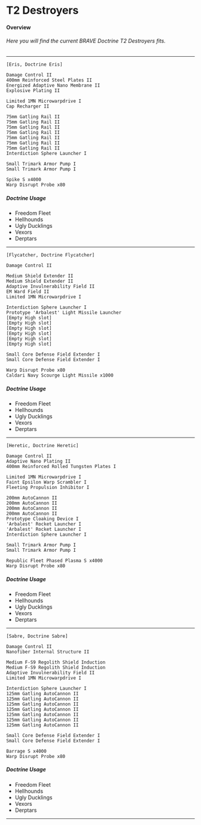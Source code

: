 # T2 Destroyers
#### Overview
###### Here you will find the current BRAVE Doctrine T2 Destroyers fits.
---
```
[Eris, Doctrine Eris]

Damage Control II
400mm Reinforced Steel Plates II
Energized Adaptive Nano Membrane II
Explosive Plating II

Limited 1MN Microwarpdrive I
Cap Recharger II

75mm Gatling Rail II
75mm Gatling Rail II
75mm Gatling Rail II
75mm Gatling Rail II
75mm Gatling Rail II
75mm Gatling Rail II
75mm Gatling Rail II
Interdiction Sphere Launcher I

Small Trimark Armor Pump I
Small Trimark Armor Pump I

Spike S x4000
Warp Disrupt Probe x80
```
##### Doctrine Usage
* Freedom Fleet
* Hellhounds
* Ugly Ducklings
* Vexors
* Derptars

---
```
[Flycatcher, Doctrine Flycatcher]

Damage Control II

Medium Shield Extender II
Medium Shield Extender II
Adaptive Invulnerability Field II
EM Ward Field II
Limited 1MN Microwarpdrive I

Interdiction Sphere Launcher I
Prototype 'Arbalest' Light Missile Launcher
[Empty High slot]
[Empty High slot]
[Empty High slot]
[Empty High slot]
[Empty High slot]
[Empty High slot]

Small Core Defense Field Extender I
Small Core Defense Field Extender I

Warp Disrupt Probe x80
Caldari Navy Scourge Light Missile x1000
```
##### Doctrine Usage
* Freedom Fleet
* Hellhounds
* Ugly Ducklings
* Vexors
* Derptars

---
```
[Heretic, Doctrine Heretic]

Damage Control II
Adaptive Nano Plating II
400mm Reinforced Rolled Tungsten Plates I

Limited 1MN Microwarpdrive I
Faint Epsilon Warp Scrambler I
Fleeting Propulsion Inhibitor I

200mm AutoCannon II
200mm AutoCannon II
200mm AutoCannon II
200mm AutoCannon II
Prototype Cloaking Device I
'Arbalest' Rocket Launcher I
'Arbalest' Rocket Launcher I
Interdiction Sphere Launcher I

Small Trimark Armor Pump I
Small Trimark Armor Pump I

Republic Fleet Phased Plasma S x4000
Warp Disrupt Probe x80
```
##### Doctrine Usage
* Freedom Fleet
* Hellhounds
* Ugly Ducklings
* Vexors
* Derptars

---
```
[Sabre, Doctrine Sabre]

Damage Control II
Nanofiber Internal Structure II

Medium F-S9 Regolith Shield Induction
Medium F-S9 Regolith Shield Induction
Adaptive Invulnerability Field II
Limited 1MN Microwarpdrive I

Interdiction Sphere Launcher I
125mm Gatling AutoCannon II
125mm Gatling AutoCannon II
125mm Gatling AutoCannon II
125mm Gatling AutoCannon II
125mm Gatling AutoCannon II
125mm Gatling AutoCannon II
125mm Gatling AutoCannon II

Small Core Defense Field Extender I
Small Core Defense Field Extender I

Barrage S x4000
Warp Disrupt Probe x80
```
##### Doctrine Usage
* Freedom Fleet
* Hellhounds
* Ugly Ducklings
* Vexors
* Derptars

---